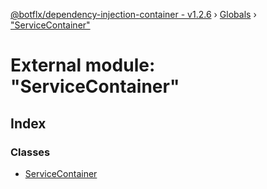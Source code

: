 [@botflx/dependency-injection-container - v1.2.6](../README.md) › [Globals](../globals.md) › ["ServiceContainer"](_servicecontainer_.md)

# External module: "ServiceContainer"

## Index

### Classes

* [ServiceContainer](../classes/_servicecontainer_.servicecontainer.md)
